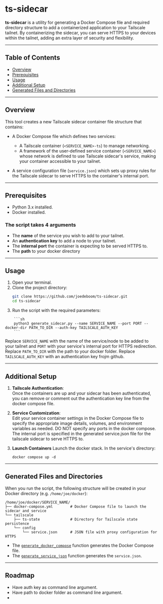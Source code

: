 # ts-sidecar

**ts-sidecar** is a utility for generating a Docker Compose file and required directory structure to add a containerized application to your Tailscale tailnet. By containerizing the sidecar, you can serve HTTPS to your devices within the tailnet, adding an extra layer of security and flexibility.

---

## Table of Contents

- [Overview](#overview)
- [Prerequisites](#prerequisites)
- [Usage](#usage)
- [Additional Setup](#additional-setup)
- [Generated Files and Directories](#generated-files-and-directories)

---

## Overview

This tool creates a new Tailscale sidecar container file structure that contains:

- A Docker Compose file which defines two services:
  - A Tailscale container (`<SERVICE_NAME>-ts`) to manage networking.
  - A framework of the user-defined service container (`<SERVICE_NAME>`) whose network is defined to use Tailscale sidecar's service, making your container accessible to your tailnet.
  
- A service configuration file (`service.json`) which sets up  proxy rules for the Tailscale sidecar to serve HTTPS to the container's internal port. 


---

## Prerequisites

- Python 3.x installed.
- Docker installed.

### The script takes 4 arguments
- The **name** of the service you wish to add to your tailnet.
- An **authentication key** to add a node to your tailnet.
- The **internal port** the container is expecting to be served HTTPS to.
- The **path** to your docker directory

---

## Usage

1. Open your terminal.
2. Clone the project directory:
    ```sh
    git clone https://github.com/joedeboom/ts-sidecar.git
    cd ts-sidecar
    ```
3. Run the script with the required parameters:
```
    ```sh
    python3 generate_sidecar.py --name SERVICE_NAME --port PORT --docker-dir PATH_TO_DIR --auth-key TAILSCALE_AUTH_KEY
    ```
```

Replace `SERVICE_NAME` with the name of the service/node to be added to your tailnet and `PORT` with your service's internal port for HTTPS redirection. Replace `PATH_TO_DIR` with the path to your docker folder. Replace `TAILSCALE_AUTH_KEY` with an authentication key frojm github. 

---

## Additional Setup

1. **Tailscale Authentication**:  
    Once the containers are up and your sidecar has been authenticated, you can remove or comment out the authentication key line from the docker compose file.
   
2. **Service Customization**:   
   Edit your service container settings in the Docker Compose file to specify the appropriate image details, volumes, and environment variables as needed. DO NOT specify any ports in the docker compose. The internal port is specified in the generated service.json file for the tailscale sidecar to serve HTTPS to.

3. **Launch Containers**
    Launch the docker stack. In the service's directory:
    ```
    docker compose up -d
    ```

---

## Generated Files and Directories

When you run the script, the following structure will be created in your Docker directory (e.g. `/home/joe/docker`):

```
/home/joe/docker/SERVICE_NAME/
├── docker-compose.yml        # Docker Compose file to launch the sidecar and service
└── tailscale
    ├── ts-state              # Directory for Tailscale state persistence
    └── config
        └── service.json      # JSON file with proxy configuration for HTTPS
```

- The [`generate_docker_compose`](generate_sidecar.py#L8) function generates the Docker Compose file.
- The [`generate_service_json`](generate_sidecar.py#L50) function generates the `service.json`.

---

## Roadmap
- Have auth key as command line argument.
- Have path to docker folder as command line argument.
- 